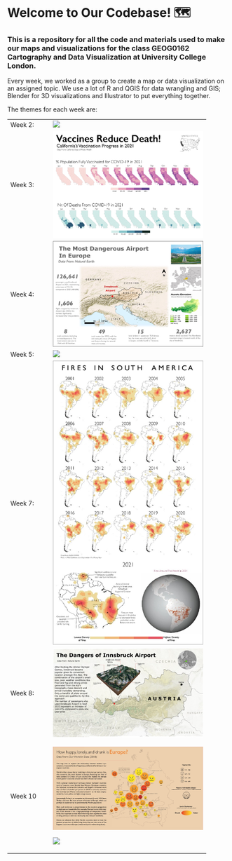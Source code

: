 # Welcome to Our Codebase! 🗺

### This is a repository for all the code and materials used to make our maps and visualizations for the class GEOG0162 Cartography and Data Visualization at University College London.

Every week, we worked as a group to create a map or data visualization
on an assigned topic. We use a lot of R and QGIS for data wrangling and
GIS; Blender for 3D visualizations and Illustrator to put everything
together.

The themes for each week are:

<table style="width:90%;">
<colgroup>
<col style="width: 19%" />
<col style="width: 70%" />
</colgroup>
<tbody>
<tr class="odd">
<td>Week 2:</td>
<td><img src="images/lizzyline_dark_final.jpg" /></td>
</tr>
<tr class="even">
<td>Week 3:</td>
<td><img src="images/map_final.jpg" /></td>
</tr>
<tr class="odd">
<td>Week 4:</td>
<td><img src="images/week5final.jpg" /></td>
</tr>
<tr class="even">
<td>Week 5:</td>
<td><img src="images/finalmapweek6.jpg" /></td>
</tr>
<tr class="odd">
<td>Week 7:</td>
<td><img src="images/final_still.jpg" /></td>
</tr>
<tr class="even">
<td>Week 8:</td>
<td><img src="images/Picture%201.jpg" /></td>
</tr>
<tr class="odd">
<td>Week 10</td>
<td><p><img src="images/map_still.jpg" /></p>
<p><img src="Screenshot%202023-03-30%20at%2008.57.45.jpg" /></p></td>
</tr>
</tbody>
</table>
